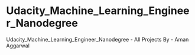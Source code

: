 # Udacity_Machine_Learning_Engineer_Nanodegree
Udacity_Machine_Learning_Engineer_Nanodegree - All Projects
By - Aman Aggarwal
